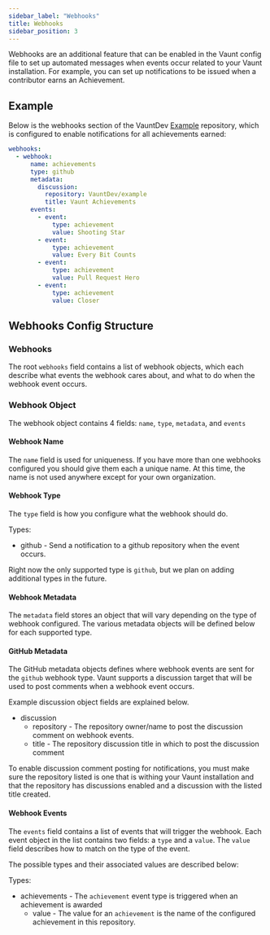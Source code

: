 ```yaml
---
sidebar_label: "Webhooks"
title: Webhooks
sidebar_position: 3
---
```


Webhooks are an additional feature that can be enabled in the Vaunt config file to set up automated messages when events occur related to your Vaunt installation.
For example, you can set up notifications to be issued when a contributor earns an Achievement.

## Example

Below is the webhooks section of the VauntDev [Example](https://github.com/VauntDev/example) repository, which is configured to enable notifications for all achievements earned:

```Yaml
webhooks:
  - webhook:
      name: achievements
      type: github
      metadata:
        discussion:
          repository: VauntDev/example
          title: Vaunt Achievements
      events:
        - event:
            type: achievement
            value: Shooting Star
        - event:
            type: achievement
            value: Every Bit Counts
        - event:
            type: achievement
            value: Pull Request Hero
        - event:
            type: achievement
            value: Closer
```

## Webhooks Config Structure

### Webhooks

The root `webhooks` field contains a list of webhook objects, which each describe what events the webhook cares about, and what to do when the webhook event occurs.

### Webhook Object

The webhook object contains 4 fields: `name`, `type`, `metadata`, and `events`

#### Webhook Name

The `name` field is used for uniqueness. If you have more than one webhooks configured you should give them each a unique name.
At this time, the name is not used anywhere except for your own organization.

#### Webhook Type

The `type` field is how you configure what the webhook should do.

Types:
- github - Send a notification to a github repository when the event occurs.

Right now the only supported type is `github`, but we plan on adding additional types in the future.

#### Webhook Metadata

The `metadata` field stores an object that will vary depending on the type of webhook configured.
The various metadata objects will be defined below for each supported type.

#### GitHub Metadata

The GitHub metadata objects defines where webhook events are sent for the `github` webhook type.
Vaunt supports a discussion target that will be used to post comments when a webhook event occurs.

Example discussion object fields are explained below.

- discussion
    - repository - The repository owner/name to post the discussion comment on webhook events.
    - title - The repository discussion title in which to post the discussion comment

To enable discussion comment posting for notifications, you must make sure the repository listed is one that is withing your Vaunt installation
and that the repository has discussions enabled and a discussion with the listed title created.

#### Webhook Events

The `events` field contains a list of events that will trigger the webhook.
Each event object in the list contains two fields: a `type` and a `value`.
The `value` field describes how to match on the type of the event.

The possible types and their associated values are described below:

Types:
- achievements - The `achievement` event type is triggered when an achievement is awarded
    - value - The value for an `achievement` is the name of the configured achievement in this repository.
